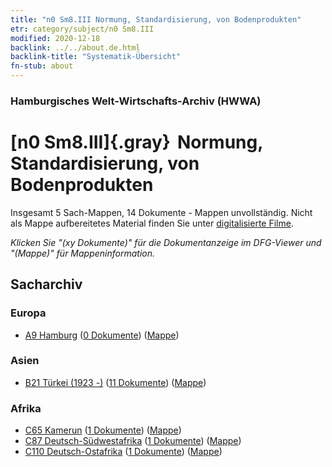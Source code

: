 ```yaml
---
title: "n0 Sm8.III Normung, Standardisierung, von Bodenprodukten"
etr: category/subject/n0 Sm8.III
modified: 2020-12-18
backlink: ../../about.de.html
backlink-title: "Systematik-Übersicht"
fn-stub: about
---
```


### Hamburgisches Welt-Wirtschafts-Archiv (HWWA)
# [n0 Sm8.III]{.gray}&#8201; Normung, Standardisierung, von Bodenprodukten&#160; 




Insgesamt 5 Sach-Mappen, 14 Dokumente - Mappen unvollständig.
Nicht als Mappe aufbereitetes Material finden Sie unter [digitalisierte Filme](/film/h1_sh).

_Klicken Sie "(xy Dokumente)" für die Dokumentanzeige im DFG-Viewer und "(Mappe)" für Mappeninformation._

## Sacharchiv




### Europa

- [A9 Hamburg](../../../geo/about.de.html#A9) (<a href="https://dfg-viewer.de/show/?tx_dlf[id]=https://pm20.zbw.eu/mets/sh/1409xx/140905/1457xx/145792/public.mets.de.xml" target="_blank">0 Dokumente</a>) ([Mappe](http://purl.org/pressemappe20/folder/sh/140905,145792))

### Asien

- [B21 Türkei (1923 -)](../../../geo/about.de.html#B21) (<a href="https://dfg-viewer.de/show/?tx_dlf[id]=https://pm20.zbw.eu/mets/sh/1411xx/141111/1457xx/145792/public.mets.de.xml" target="_blank">11 Dokumente</a>) ([Mappe](http://purl.org/pressemappe20/folder/sh/141111,145792))

### Afrika

- [C65 Kamerun](../../../geo/about.de.html#C65) (<a href="https://dfg-viewer.de/show/?tx_dlf[id]=https://pm20.zbw.eu/mets/sh/1414xx/141410/1457xx/145792/public.mets.de.xml" target="_blank">1 Dokumente</a>) ([Mappe](http://purl.org/pressemappe20/folder/sh/141410,145792))
- [C87 Deutsch-Südwestafrika](../../../geo/about.de.html#C87) (<a href="https://dfg-viewer.de/show/?tx_dlf[id]=https://pm20.zbw.eu/mets/sh/1414xx/141450/1457xx/145792/public.mets.de.xml" target="_blank">1 Dokumente</a>) ([Mappe](http://purl.org/pressemappe20/folder/sh/141450,145792))
- [C110 Deutsch-Ostafrika](../../../geo/about.de.html#C110) (<a href="https://dfg-viewer.de/show/?tx_dlf[id]=https://pm20.zbw.eu/mets/sh/1414xx/141471/1457xx/145792/public.mets.de.xml" target="_blank">1 Dokumente</a>) ([Mappe](http://purl.org/pressemappe20/folder/sh/141471,145792))


